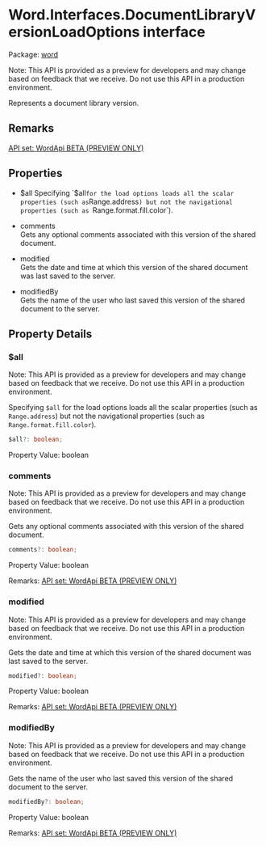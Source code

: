 # Word.Interfaces.DocumentLibraryVersionLoadOptions interface

Package: [word](/en-us/javascript/api/word)

Note: This API is provided as a preview for developers and may change based on feedback that we receive. Do not use this API in a production environment.

Represents a document library version.

## Remarks

[API set: WordApi BETA (PREVIEW ONLY)](/en-us/javascript/api/requirement-sets/word/word-api-requirement-sets)

## Properties

- $all  
  Specifying `$all` for the load options loads all the scalar properties (such as `Range.address`) but not the navigational properties (such as `Range.format.fill.color`).

- comments  
  Gets any optional comments associated with this version of the shared document.

- modified  
  Gets the date and time at which this version of the shared document was last saved to the server.

- modifiedBy  
  Gets the name of the user who last saved this version of the shared document to the server.

## Property Details

### $all

Note: This API is provided as a preview for developers and may change based on feedback that we receive. Do not use this API in a production environment.

Specifying `$all` for the load options loads all the scalar properties (such as `Range.address`) but not the navigational properties (such as `Range.format.fill.color`).

```typescript
$all?: boolean;
```

Property Value: boolean

### comments

Note: This API is provided as a preview for developers and may change based on feedback that we receive. Do not use this API in a production environment.

Gets any optional comments associated with this version of the shared document.

```typescript
comments?: boolean;
```

Property Value: boolean

Remarks: [API set: WordApi BETA (PREVIEW ONLY)](/en-us/javascript/api/requirement-sets/word/word-api-requirement-sets)

### modified

Note: This API is provided as a preview for developers and may change based on feedback that we receive. Do not use this API in a production environment.

Gets the date and time at which this version of the shared document was last saved to the server.

```typescript
modified?: boolean;
```

Property Value: boolean

Remarks: [API set: WordApi BETA (PREVIEW ONLY)](/en-us/javascript/api/requirement-sets/word/word-api-requirement-sets)

### modifiedBy

Note: This API is provided as a preview for developers and may change based on feedback that we receive. Do not use this API in a production environment.

Gets the name of the user who last saved this version of the shared document to the server.

```typescript
modifiedBy?: boolean;
```

Property Value: boolean

Remarks: [API set: WordApi BETA (PREVIEW ONLY)](/en-us/javascript/api/requirement-sets/word/word-api-requirement-sets)